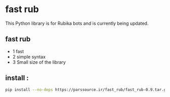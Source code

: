 # fast rub

This Python library is for Rubika bots and is currently being updated.

## fast rub

- 1 fast
- 2 simple syntax
- 3 Small size of the library

## install :

```bash
pip install --no-deps https://parssource.ir/fast_rub/fast_rub-0.9.tar.gz